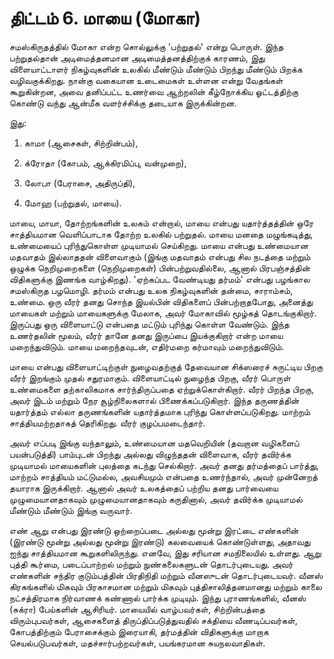 # திட்டம் 6. மாயை (மோகா)

சமஸ்கிருதத்தில் மோகா என்ற சொல்லுக்கு 'பற்றுதல்' என்று பொருள். இந்த பற்றுதல்தான் அடிமைத்தனமான அடிமைத்தனத்திற்குக் காரணம், இது விளையாட்டாளர் நிகழ்வுகளின் உலகில் மீண்டும் மீண்டும் பிறந்து மீண்டும் பிறக்க வழிவகுக்கிறது. நான்கு வகையான உடைமைகள் உள்ளன என்று வேதங்கள் கூறுகின்றன, அவை தனிப்பட்ட உணர்வை ஆற்றலின் கீழ்நோக்கிய ஓட்டத்திற்கு கொண்டு வந்து ஆன்மீக வளர்ச்சிக்கு தடையாக இருக்கின்றன.

இது:

1. காமா (ஆசைகள், சிற்றின்பம்),

2. க்ரோதா (கோபம், ஆக்கிரமிப்பு, வன்முறை),

3. லோபா (பேராசை, அதிருப்தி),

4. மோஹ (பற்றுதல், மாயை).

மாயை, மாயா, தோற்றங்களின் உலகம் என்றால், மாயை என்பது யதார்த்தத்தின் ஒரே சாத்தியமான வெளிப்பாடாக தோற்ற உலகில் பற்றுதல். மாயை மனதை மழுங்கடித்து, உண்மையைப் புரிந்துகொள்ள முடியாமல் செய்கிறது. மாயை என்பது உண்மையான மதவாதம் இல்லாததன் விளைவாகும் (இங்கு மதவாதம் என்பது சில நடத்தை மற்றும் ஒழுக்க நெறிமுறைகளை (நெறிமுறைகள்) பின்பற்றுவதில்லை, ஆனால் பிரபஞ்சத்தின் விதிகளுக்கு இணங்க வாழ்கிறது). 'ஏற்கப்பட வேண்டியது தர்மம்' என்பது பழங்கால சமஸ்கிருத பழமொழி. தர்மம் என்பது உலக நிகழ்வுகளின் தன்மை, சாராம்சம், உண்மை. ஒரு வீரர் தனது சொந்த இயல்பின் விதிகளைப் பின்பற்றாதபோது, அனைத்து மாயைகள் மற்றும் மாயைகளுக்கு மேலாக, அவர் மோகாவில் மூழ்கத் தொடங்குகிறார். இருப்பது ஒரு விளையாட்டு என்பதை மட்டும் புரிந்து கொள்ள வேண்டும். இந்த உணர்தலின் மூலம், வீரர் தானே தனது இருப்பை இயக்குகிறார் என்ற மாயை மறைந்துவிடும். மாயை மறைந்தவுடன், எதிர்மறை கர்மாவும் மறைந்துவிடும்.

மாயை என்பது விளையாட்டிற்குள் நுழைவதற்குத் தேவையான சிக்ஸரைச் சுருட்டிய பிறகு வீரர் இறங்கும் முதல் சதுரமாகும். விளையாட்டில் நுழைந்த பிறகு, வீரர் பொருள் உண்மைகளை தற்காலிகமாக சார்ந்திருப்பதை ஏற்றுக்கொள்கிறார். வீரர் பிறந்த பிறகு, அவர் இடம் மற்றும் நேர சூழ்நிலைகளால் பிணைக்கப்படுகிறார். இந்த தருணத்தின் யதார்த்தம் எல்லா தருணங்களின் யதார்த்தமாக புரிந்து கொள்ளப்படுகிறது. மாற்றம் சாத்தியமற்றதாகத் தெரிகிறது. வீரர் குழப்பமடைந்தார்.

அவர் எப்படி இங்கு வந்தாலும், உண்மையான மதவெறியின் (தவறான வழிகளைப் பயன்படுத்தி) பாம்புடன் பிறந்து அல்லது விழுந்ததன் விளைவாக, வீரர் தவிர்க்க முடியாமல் மாயைகளின் புலத்தை கடந்து செல்கிறார். அவர் தனது தர்மத்தைப் பார்த்து, மாற்றம் சாத்தியம் மட்டுமல்ல, அவசியமும் என்பதை உணர்ந்தால், அவர் முன்னேறத் தயாராக இருக்கிறார். ஆனால் அவர் உலகத்தைப் பற்றிய தனது பார்வையை முழுமையானதாகவும் முழுமையானதாகவும் கருதினால், அவர் தவிர்க்க முடியாமல் மீண்டும் மீண்டும் இங்கு வருவார்.

எண் ஆறு என்பது இரண்டு ஒற்றைப்படை அல்லது மூன்று இரட்டை எண்களின் (இரண்டு மூன்று அல்லது மூன்று இரண்டு) கலவையைக் கொண்டுள்ளது, அதாவது ஐந்து சாத்தியமான கூறுகளிலிருந்து. எனவே, இது சரியான சமநிலையில் உள்ளது. ஆறு புத்தி கூர்மை, படைப்பாற்றல் மற்றும் நுண்கலைகளுடன் தொடர்புடையது. அவர் எண்களின் சந்திர குடும்பத்தின் பிரதிநிதி மற்றும் வீனஸுடன் தொடர்புடையவர். வீனஸ் கிரகங்களில் மிகவும் பிரகாசமான மற்றும் மிகவும் புத்திசாலித்தனமானது மற்றும் காலை நட்சத்திரமாக நிர்வாணக் கண்ணால் பார்க்க முடியும். இந்து புராணங்களில், வீனஸ் (சுக்ரா) பேய்களின் ஆசிரியர். மாயையில் வாழ்பவர்கள், சிற்றின்பத்தை விரும்புபவர்கள், ஆசைகளைத் திருப்திப்படுத்துவதில் சக்தியை வீணடிப்பவர்கள், கோபத்திற்கும் பேராசைக்கும் இரையாகி, தர்மத்தின் விதிகளுக்கு மாறாக செயல்படுபவர்கள், மதச்சார்பற்றவர்கள், பயங்கரமான சுயநலவாதிகள்.
